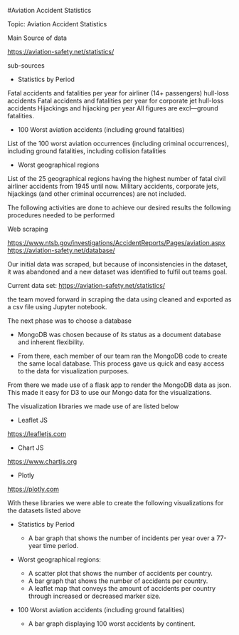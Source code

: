 #Aviation Accident Statistics

Topic: Aviation Accident Statistics
 

Main Source of data

https://aviation-safety.net/statistics/

sub-sources

-	Statistics by Period

Fatal accidents and fatalities per year for airliner (14+ passengers) hull-loss accidents
Fatal accidents and fatalities per year for corporate jet hull-loss accidents
Hijackings and hijacking per year
All figures are excl—ground fatalities.	

-	100 Worst aviation accidents (including ground fatalities)

List of the 100 worst aviation occurrences (including criminal occurrences), including ground fatalities, including collision fatalities

-	Worst geographical regions

List of the 25 geographical regions having the highest number of fatal civil airliner accidents from 1945 until now. Military accidents, corporate jets, hijackings (and other criminal occurrences) are not included.



The following activities are done to achieve our desired results the following procedures needed to be performed


Web scraping

https://www.ntsb.gov/investigations/AccidentReports/Pages/aviation.aspx
https://aviation-safety.net/database/

Our initial data was scraped, but because of inconsistencies in the dataset, it was abandoned and a new dataset was identified to fulfil out teams goal.

Current data set:
https://aviation-safety.net/statistics/

the team moved forward in scraping the data using cleaned and exported as a csv file using Jupyter notebook. 

The next phase was to choose a database

-	MongoDB was chosen because of its status as a document database and inherent flexibility.

-	From there, each member of our team ran the MongoDB code to create the same local database. This process gave us quick and easy access to the data for visualization purposes.

From there we made use of a flask app to render the MongoDB data as json. This made it easy for D3 to use our Mongo data for the visualizations.

The visualization libraries we made use of are listed below

-	Leaflet JS

https://leafletjs.com

-	Chart JS

https://www.chartjs.org

-	Plotly

https://plotly.com

With these libraries we were able to create the following visualizations for the datasets listed above

* Statistics by Period
   * A bar graph that shows the number of incidents per year over a 77-year time period.

* Worst geographical regions: 
   * A scatter plot that shows the number of accidents per country.
   * A bar graph that shows the number of accidents per country.
   * A leaflet map that conveys the amount of accidents per country through increased or decreased marker size.

* 100 Worst aviation accidents (including ground fatalities)
   * A bar graph displaying 100 worst accidents by continent.
